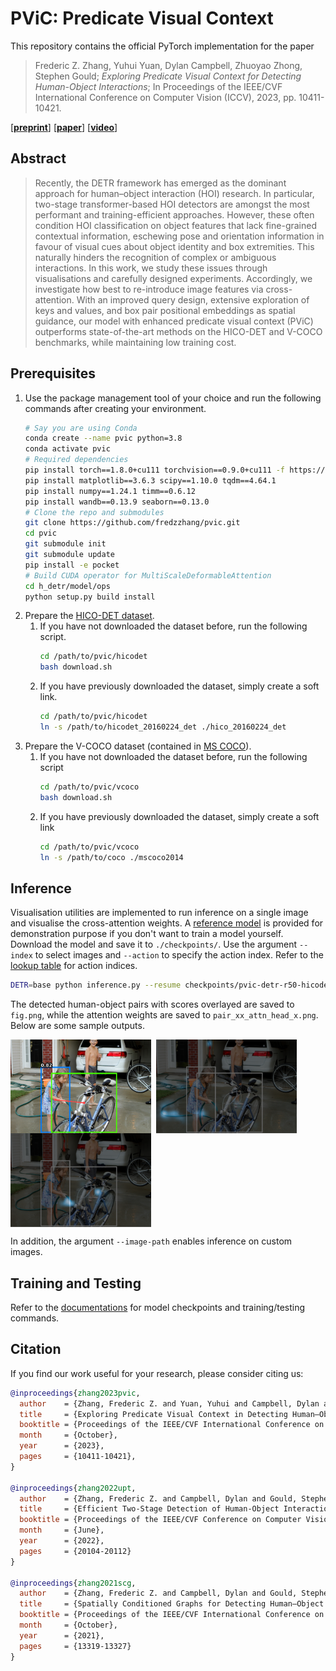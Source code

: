 # PViC: Predicate Visual Context

This repository contains the official PyTorch implementation for the paper
> Frederic Z. Zhang, Yuhui Yuan, Dylan Campbell, Zhuoyao Zhong, Stephen Gould; _Exploring Predicate Visual Context for Detecting Human-Object Interactions_; In Proceedings of the IEEE/CVF International Conference on Computer Vision (ICCV), 2023, pp. 10411-10421.

\[[__preprint__](https://arxiv.org/pdf/2308.06202.pdf)\]
\[[__paper__](https://openaccess.thecvf.com/content/ICCV2023/html/Zhang_Exploring_Predicate_Visual_Context_in_Detecting_of_Human-Object_Interactions_ICCV_2023_paper.html)\]
\[[__video__](https://www.youtube.com/watch?v=iYqOAXJFqpU)\]

## Abstract
> Recently, the DETR framework has emerged as the dominant approach for human–object interaction (HOI) research. In particular, two-stage transformer-based HOI detectors are amongst the most performant and training-efficient approaches. However, these often condition HOI classification on object features that lack fine-grained contextual information, eschewing pose and orientation information in favour of visual cues about object identity and box extremities. This naturally hinders the recognition of complex or ambiguous interactions. In this work, we study these issues through visualisations and carefully designed experiments. Accordingly, we investigate how best to re-introduce image features via cross-attention. With an improved query design, extensive exploration of keys and values, and box pair positional embeddings as spatial guidance, our model with enhanced predicate visual context (PViC) outperforms state-of-the-art methods on the HICO-DET and V-COCO benchmarks, while maintaining low training cost.

## Prerequisites

1. Use the package management tool of your choice and run the following commands after creating your environment. 
    ```bash
    # Say you are using Conda
    conda create --name pvic python=3.8
    conda activate pvic
    # Required dependencies
    pip install torch==1.8.0+cu111 torchvision==0.9.0+cu111 -f https://download.pytorch.org/whl/torch_stable.html
    pip install matplotlib==3.6.3 scipy==1.10.0 tqdm==4.64.1
    pip install numpy==1.24.1 timm==0.6.12
    pip install wandb==0.13.9 seaborn==0.13.0
    # Clone the repo and submodules
    git clone https://github.com/fredzzhang/pvic.git
    cd pvic
    git submodule init
    git submodule update
    pip install -e pocket
    # Build CUDA operator for MultiScaleDeformableAttention
    cd h_detr/model/ops
    python setup.py build install
    ```
2. Prepare the [HICO-DET dataset](https://drive.google.com/open?id=1QZcJmGVlF9f4h-XLWe9Gkmnmj2z1gSnk).
    1. If you have not downloaded the dataset before, run the following script.
        ```bash
        cd /path/to/pvic/hicodet
        bash download.sh
        ```
    2. If you have previously downloaded the dataset, simply create a soft link.
        ```bash
        cd /path/to/pvic/hicodet
        ln -s /path/to/hicodet_20160224_det ./hico_20160224_det
        ```
3. Prepare the V-COCO dataset (contained in [MS COCO](https://cocodataset.org/#download)).
    1. If you have not downloaded the dataset before, run the following script
        ```bash
        cd /path/to/pvic/vcoco
        bash download.sh
        ```
    2. If you have previously downloaded the dataset, simply create a soft link
        ```bash
        cd /path/to/pvic/vcoco
        ln -s /path/to/coco ./mscoco2014
        ```

## Inference

Visualisation utilities are implemented to run inference on a single image and visualise the cross-attention weights. A [reference model](https://drive.google.com/file/d/12ow476JpjrRNGMRd1f2DN_YJTOqtaOly/view?usp=sharing) is provided for demonstration purpose if you don't want to train a model yourself. Download the model and save it to `./checkpoints/`. Use the argument `--index` to select images and `--action` to specify the action index. Refer to the [lookup table](https://github.com/fredzzhang/upt/blob/main/assets/actions.txt) for action indices.

```bash
DETR=base python inference.py --resume checkpoints/pvic-detr-r50-hicodet.pth --index 4050 --action 111
```

The detected human-object pairs with scores overlayed are saved to `fig.png`, while the attention weights are saved to `pair_xx_attn_head_x.png`. Below are some sample outputs.

<img src="./assets/fig.png" align="left" height="150">&nbsp;&nbsp;<img src="./assets/pair_33_attn_head_1.png" align="center" height="150">&nbsp;&nbsp;<img src="./assets/pair_33_attn_head_6.png" align="center" height="150">

In addition, the argument `--image-path` enables inference on custom images.

## Training and Testing

Refer to the [documentations](docs.md) for model checkpoints and training/testing commands.

## Citation

If you find our work useful for your research, please consider citing us:

```bibtex
@inproceedings{zhang2023pvic,
  author    = {Zhang, Frederic Z. and Yuan, Yuhui and Campbell, Dylan and Zhong, Zhuoyao and Gould, Stephen},
  title     = {Exploring Predicate Visual Context in Detecting Human–Object Interactions},
  booktitle = {Proceedings of the IEEE/CVF International Conference on Computer Vision (ICCV)},
  month     = {October},
  year      = {2023},
  pages     = {10411-10421},
}

@inproceedings{zhang2022upt,
  author    = {Zhang, Frederic Z. and Campbell, Dylan and Gould, Stephen},
  title     = {Efficient Two-Stage Detection of Human-Object Interactions with a Novel Unary-Pairwise Transformer},
  booktitle = {Proceedings of the IEEE/CVF Conference on Computer Vision and Pattern Recognition (CVPR)},
  month     = {June},
  year      = {2022},
  pages     = {20104-20112}
}

@inproceedings{zhang2021scg,
  author    = {Zhang, Frederic Z. and Campbell, Dylan and Gould, Stephen},
  title     = {Spatially Conditioned Graphs for Detecting Human–Object Interactions},
  booktitle = {Proceedings of the IEEE/CVF International Conference on Computer Vision (ICCV)},
  month     = {October},
  year      = {2021},
  pages     = {13319-13327}
}
```